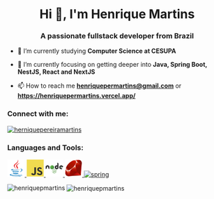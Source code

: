 <h1 align="center">Hi 👋, I'm Henrique Martins</h1>
<h3 align="center">A passionate fullstack developer from Brazil</h3>

- 🔭 I’m currently studying **Computer Science at CESUPA**

- 🌱 I’m currently focusing on getting deeper into **Java, Spring Boot, NestJS, React and NextJS**

- 📫 How to reach me **henriquepermartins@gmail.com** or **https://henriquepermartins.vercel.app/**

<h3 align="left">Connect with me:</h3>
<p align="left">
<a href="https://linkedin.com/in/herniquepereiramartins" target="blank"><img align="center" src="https://raw.githubusercontent.com/rahuldkjain/github-profile-readme-generator/master/src/images/icons/Social/linked-in-alt.svg" alt="herniquepereiramartins" height="30" width="40" /></a>
</p>

<h3 align="left">Languages and Tools:</h3>
<p align="left"> <a href="https://www.java.com" target="_blank" rel="noreferrer"> <img src="https://raw.githubusercontent.com/devicons/devicon/master/icons/java/java-original.svg" alt="java" width="40" height="40"/> </a> <a href="https://developer.mozilla.org/en-US/docs/Web/JavaScript" target="_blank" rel="noreferrer"> <img src="https://raw.githubusercontent.com/devicons/devicon/master/icons/javascript/javascript-original.svg" alt="javascript" width="40" height="40"/> </a> <a href="https://nodejs.org" target="_blank" rel="noreferrer"> <img src="https://raw.githubusercontent.com/devicons/devicon/master/icons/nodejs/nodejs-original-wordmark.svg" alt="nodejs" width="40" height="40"/> </a> <a href="https://www.ruby-lang.org/en/" target="_blank" rel="noreferrer"> <img src="https://raw.githubusercontent.com/devicons/devicon/master/icons/ruby/ruby-original.svg" alt="ruby" width="40" height="40"/> </a> <a href="https://spring.io/" target="_blank" rel="noreferrer"> <img src="https://www.vectorlogo.zone/logos/springio/springio-icon.svg" alt="spring" width="40" height="40"/> </a> </p>

<p><img align="left" src="https://github-readme-stats.vercel.app/api/top-langs?username=henriquepmartins&show_icons=true&locale=en&layout=compact" alt="henriquepmartins" /></p>

<p>&nbsp;<img align="center" src="https://github-readme-stats.vercel.app/api?username=henriquepmartins&show_icons=true&locale=en" alt="henriquepmartins" /></p>
